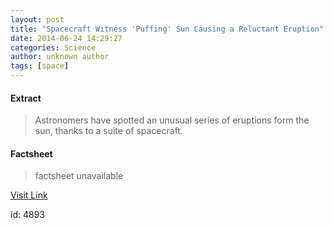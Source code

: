 ```yaml
---
layout: post
title: "Spacecraft Witness 'Puffing' Sun Causing a Reluctant Eruption"
date: 2014-06-24 14:29:27
categories: Science
author: unknown author
tags: [space]
---
```



#### Extract
>Astronomers have spotted an unusual series of eruptions form the sun, thanks to a suite of spacecraft.

#### Factsheet
>factsheet unavailable

[Visit Link](http://www.scienceworldreport.com/articles/15631/20140624/spacecraft-witness-puffing-sun-causing-reluctant-eruption.htm)

id:    4893
